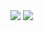 <p>
<img align="center" src="https://github-readme-stats.vercel.app/api?username=welinton-martins&show_icons=true&hide_border=true&count_private=true" />
<img align="center" src="https://github-readme-stats.vercel.app/api/top-langs/?username=welinton-martins&langs_count=8&layout=compact&hide_border=true&hide=jupyter%20notebook,html" />
</p>